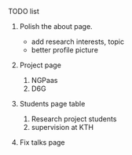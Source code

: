 TODO list

1. Polish the about page. 
	* add research interests, topic
	* better profile picture
2. Project page
	1. NGPaas
	2. D6G
3. Students page table
	1. Research project students
	2. supervision at KTH

4. Fix talks page